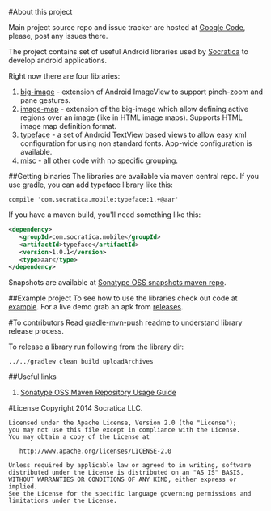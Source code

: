 #About this project

Main project source repo and issue tracker are hosted at [Google Code](https://code.google.com/p/socratica-android/), please, post any issues there.

The project contains set of useful Android libraries used by [Socratica](http://socratica.com) to develop
android applications.

Right now there are four libraries:

 1. [big-image](libraries/big-image) - extension of Android ImageView to support pinch-zoom and pane gestures.
 2. [image-map](libraries/image-map) - extension of the big-image which allow defining active regions over an image (like in HTML image maps). Supports HTML image map definition format.
 3. [typeface](libraries/typeface) - a set of Android TextView based views to allow easy xml configuration for using non standard fonts. App-wide configuration is available.
 4. [misc](libraries/misc) - all other code with no specific grouping.

##Getting binaries
The libraries are available via maven central repo. If you use gradle, you can add typeface library like this:

```
compile 'com.socratica.mobile:typeface:1.+@aar'
```

If you have a maven build, you'll need something like this:

```xml
<dependency>
   <groupId>com.socratica.mobile</groupId>
   <artifactId>typeface</artifactId>
   <version>1.0.1</version>
   <type>aar</type>
</dependency>
```
Snapshots are available at [Sonatype OSS snapshots maven repo](https://oss.sonatype.org/content/repositories/snapshots/com/socratica/mobile/).

##Example project
To see how to use the libraries check out code at [example](example).
For a live demo grab an apk from [releases](https://github.com/aectann/socratica-android/releases).

#To contributors
Read [gradle-mvn-push](https://github.com/chrisbanes/gradle-mvn-push) readme to understand library release process.

To release a library run following from the library dir:

```
../../gradlew clean build uploadArchives
```
##Useful links
1. [Sonatype OSS Maven Repository Usage Guide](https://docs.sonatype.org/display/Repository/Sonatype+OSS+Maven+Repository+Usage+Guide#SonatypeOSSMavenRepositoryUsageGuide-7a.DeploySnapshotsandStageReleaseswithMaven)

#License
    Copyright 2014 Socratica LLC.

    Licensed under the Apache License, Version 2.0 (the "License");
    you may not use this file except in compliance with the License.
    You may obtain a copy of the License at

       http://www.apache.org/licenses/LICENSE-2.0

    Unless required by applicable law or agreed to in writing, software
    distributed under the License is distributed on an "AS IS" BASIS,
    WITHOUT WARRANTIES OR CONDITIONS OF ANY KIND, either express or implied.
    See the License for the specific language governing permissions and
    limitations under the License.

